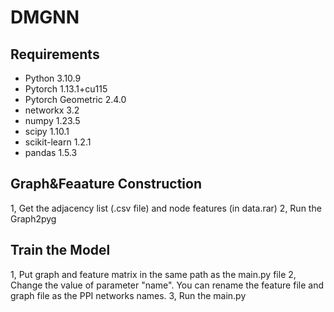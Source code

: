 # DMGNN
## Requirements
- Python 3.10.9
- Pytorch 1.13.1+cu115
- Pytorch Geometric 2.4.0
- networkx 3.2
- numpy 1.23.5
- scipy 1.10.1
- scikit-learn 1.2.1
- pandas 1.5.3

## Graph&Feaature Construction
1, Get the adjacency list (.csv file) and node features (in data.rar)
2, Run the Graph2pyg

## Train the Model
1, Put graph and feature matrix in the same path as the main.py file
2, Change the value of parameter "name". You can rename the feature file and graph file as the PPI networks names.
3, Run the main.py
